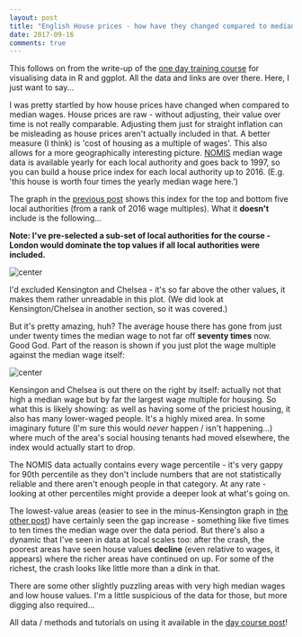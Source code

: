 ```yaml
---
layout: post
title: "English House prices - how have they changed compared to median wages"
date: 2017-09-16
comments: true
---
```







This follows on from the write-up of the [one day training course](http://danolner.github.io/2017/09/Learn_GGPLOT_and_R_using_English_house_price_and_wage_data) 
for visualising data in R and ggplot. All the data and links are over there. Here, I just want to say...

I was pretty startled by how house prices have changed when compared to median wages. House prices are raw - without adjusting, their value over time is not really comparable. Adjusting them just for straight inflation can be misleading as house prices aren't actually included in that. A better measure (I think) is 'cost of housing as a multiple of wages'. This also allows for a more geographically interesting picture. [NOMIS](https://www.nomisweb.co.uk/) median wage data is available yearly for each local authority and goes back to 1997, so you can build a house price index for each local authority up to 2016. (E.g. 'this house is worth four times the yearly median wage here.')

The graph in the [previous post](http://danolner.github.io/2017/09/Learn_GGPLOT_and_R_using_English_house_price_and_wage_data) shows this index for the top and bottom five local authorities (from a rank of 2016 wage multiples). What it **doesn't** include is the following...

**Note: I've pre-selected a sub-set of local authorities for the course - London would dominate the top values if all local authorities were included.**

![center](http://danolner.github.io/figs/housePriceWageMultiple/unnamed-chunk-2-1.png)

I'd excluded Kensington and Chelsea - it's so far above the other values, it makes them rather unreadable in this plot. (We did look at Kensington/Chelsea in another section, so it was covered.) 

But it's pretty amazing, huh? The average house there has gone from just under twenty times the median wage to not far off **seventy times** now. Good God. Part of the reason is shown if you just plot the wage multiple against the median wage itself:

![center](http://danolner.github.io/figs/housePriceWageMultiple/unnamed-chunk-3-1.png)

Kensingon and Chelsea is out there on the right by itself: actually not that high a median wage but by far the largest wage multiple for housing. So what this is likely showing: as well as having some of the priciest housing, it also has many lower-waged people. It's a highly mixed area. In some imaginary future (I'm sure this would *never* happen / isn't happening...) where much of the area's social housing tenants had moved elsewhere, the index would actually start to drop.

The NOMIS data actually contains every wage percentile - it's very gappy for 90th percentile as they don't include numbers that are not statistically reliable and there aren't enough people in that category. At any rate - looking at other percentiles might provide a deeper look at what's going on.

The lowest-value areas (easier to see in the minus-Kensington graph in [the other post](http://danolner.github.io/2017/09/Learn_GGPLOT_and_R_using_English_house_price_and_wage_data)) have certainly seen the gap increase - something like five times to ten times the median wage over the data period. But there's also a dynamic that I've seen in data at local scales too: after the crash, the poorest areas have seen house values **decline** (even relative to wages, it appears) where the richer areas have continued on up. For some of the richest, the crash looks like little more than a dink in that.

There are some other slightly puzzling areas with very high median wages and low house values. I'm a little suspicious of the data for those, but more digging also required...

All data / methods and tutorials on using it available in the [day course post](http://danolner.github.io/2017/09/Learn_GGPLOT_and_R_using_English_house_price_and_wage_data)!

